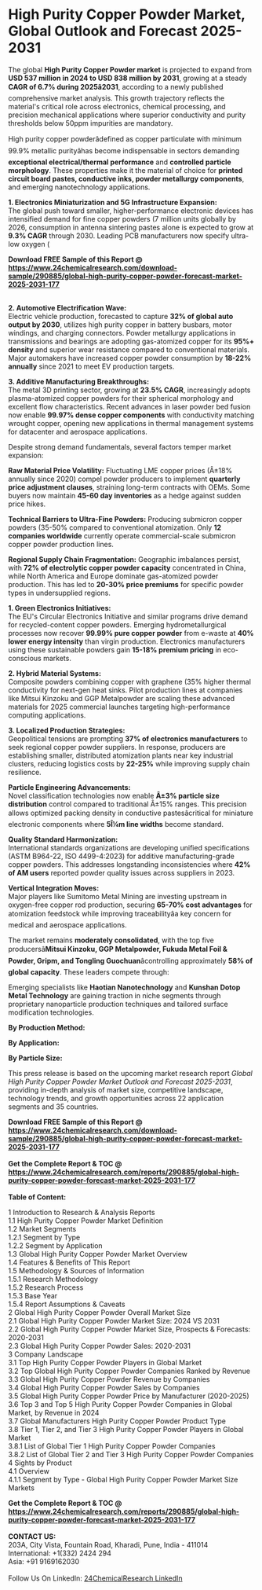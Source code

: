 <h1>High Purity Copper Powder Market, Global Outlook and Forecast 2025-2031</h1><p>The global <strong>High Purity Copper Powder market</strong> is projected to expand from <strong>USD 537 million in 2024 to USD 838 million by 2031</strong>, growing at a steady <strong>CAGR of 6.7% during 2025â2031</strong>, according to a newly published comprehensive market analysis. This growth trajectory reflects the material's critical role across electronics, chemical processing, and precision mechanical applications where superior conductivity and purity thresholds below 50ppm impurities are mandatory.</p><p>High purity copper powderâdefined as copper particulate with minimum 99.9% metallic purityâhas become indispensable in sectors demanding <strong>exceptional electrical/thermal performance</strong> and <strong>controlled particle morphology</strong>. These properties make it the material of choice for <strong>printed circuit board pastes, conductive inks, powder metallurgy components</strong>, and emerging nanotechnology applications.</p><p><strong>1. Electronics Miniaturization and 5G Infrastructure Expansion:</strong><br>
The global push toward smaller, higher-performance electronic devices has intensified demand for fine copper powders (7 million units globally by 2026, consumption in antenna sintering pastes alone is expected to grow at <strong>9.3% CAGR</strong> through 2030. Leading PCB manufacturers now specify ultra-low oxygen (

</p><div><b>Download FREE Sample of this Report @ 
            <a href="https://www.24chemicalresearch.com/download-sample/290885/global-high-purity-copper-powder-forecast-market-2025-2031-177">
            https://www.24chemicalresearch.com/download-sample/290885/global-high-purity-copper-powder-forecast-market-2025-2031-177</a></b></div><br><p><strong>2. Automotive Electrification Wave:</strong><br>
Electric vehicle production, forecasted to capture <strong>32% of global auto output by 2030</strong>, utilizes high purity copper in battery busbars, motor windings, and charging connectors. Powder metallurgy applications in transmissions and bearings are adopting gas-atomized copper for its <strong>95%+ density</strong> and superior wear resistance compared to conventional materials. Major automakers have increased copper powder consumption by <strong>18-22% annually</strong> since 2021 to meet EV production targets.</p><p><strong>3. Additive Manufacturing Breakthroughs:</strong><br>
The metal 3D printing sector, growing at <strong>23.5% CAGR</strong>, increasingly adopts plasma-atomized copper powders for their spherical morphology and excellent flow characteristics. Recent advances in laser powder bed fusion now enable <strong>99.97% dense copper components</strong> with conductivity matching wrought copper, opening new applications in thermal management systems for datacenter and aerospace applications.</p><p>Despite strong demand fundamentals, several factors temper market expansion:</p><p><strong>Raw Material Price Volatility:</strong> Fluctuating LME copper prices (Â±18% annually since 2020) compel powder producers to implement <strong>quarterly price adjustment clauses</strong>, straining long-term contracts with OEMs. Some buyers now maintain <strong>45-60 day inventories</strong> as a hedge against sudden price hikes.</p><p><strong>Technical Barriers to Ultra-Fine Powders:</strong> Producing submicron copper powders (35-50% compared to conventional atomization. Only <strong>12 companies worldwide</strong> currently operate commercial-scale submicron copper powder production lines.</p><p><strong>Regional Supply Chain Fragmentation:</strong> Geographic imbalances persist, with <strong>72% of electrolytic copper powder capacity</strong> concentrated in China, while North America and Europe dominate gas-atomized powder production. This has led to <strong>20-30% price premiums</strong> for specific powder types in undersupplied regions.</p><p><strong>1. Green Electronics Initiatives:</strong><br>
The EU's Circular Electronics Initiative and similar programs drive demand for recycled-content copper powders. Emerging hydrometallurgical processes now recover <strong>99.99% pure copper powder</strong> from e-waste at <strong>40% lower energy intensity</strong> than virgin production. Electronics manufacturers using these sustainable powders gain <strong>15-18% premium pricing</strong> in eco-conscious markets.</p><p><strong>2. Hybrid Material Systems:</strong><br>
Composite powders combining copper with graphene (35% higher thermal conductivity for next-gen heat sinks. Pilot production lines at companies like Mitsui Kinzoku and GGP Metalpowder are scaling these advanced materials for 2025 commercial launches targeting high-performance computing applications.</p><p><strong>3. Localized Production Strategies:</strong><br>
Geopolitical tensions are prompting <strong>37% of electronics manufacturers</strong> to seek regional copper powder suppliers. In response, producers are establishing smaller, distributed atomization plants near key industrial clusters, reducing logistics costs by <strong>22-25%</strong> while improving supply chain resilience.</p><p><strong>Particle Engineering Advancements:</strong><br>
	Novel classification technologies now enable <strong>Â±3% particle size distribution</strong> control compared to traditional Â±15% ranges. This precision allows optimized packing density in conductive pastesâcritical for miniature electronic components where <strong>5Î¼m line widths</strong> become standard.</p><p><strong>Quality Standard Harmonization:</strong><br>
	International standards organizations are developing unified specifications (ASTM B964-22, ISO 4499-4:2023) for additive manufacturing-grade copper powders. This addresses longstanding inconsistencies where <strong>42% of AM users</strong> reported powder quality issues across suppliers in 2023.</p><p><strong>Vertical Integration Moves:</strong><br>
	Major players like Sumitomo Metal Mining are investing upstream in oxygen-free copper rod production, securing <strong>65-70% cost advantages</strong> for atomization feedstock while improving traceabilityâa key concern for medical and aerospace applications.</p><p>The market remains <strong>moderately consolidated</strong>, with the top five producersâ<strong>Mitsui Kinzoku, GGP Metalpowder, Fukuda Metal Foil &amp; Powder, Gripm, and Tongling Guochuan</strong>âcontrolling approximately <strong>58% of global capacity</strong>. These leaders compete through:</p><p>Emerging specialists like <strong>Haotian Nanotechnology</strong> and <strong>Kunshan Dotop Metal Technology</strong> are gaining traction in niche segments through proprietary nanoparticle production techniques and tailored surface modification technologies.</p><p><strong>By Production Method:</strong></p><p><strong>By Application:</strong></p><p><strong>By Particle Size:</strong></p><p>This press release is based on the upcoming market research report <em>Global High Purity Copper Powder Market Outlook and Forecast 2025-2031</em>, providing in-depth analysis of market size, competitive landscape, technology trends, and growth opportunities across 22 application segments and 35 countries.</p><div><b>Download FREE Sample of this Report @ 
            <a href="https://www.24chemicalresearch.com/download-sample/290885/global-high-purity-copper-powder-forecast-market-2025-2031-177">
            https://www.24chemicalresearch.com/download-sample/290885/global-high-purity-copper-powder-forecast-market-2025-2031-177</a></b></div><br><div><b>Get the Complete Report & TOC @ 
            <a href="https://www.24chemicalresearch.com/reports/290885/global-high-purity-copper-powder-forecast-market-2025-2031-177">
            https://www.24chemicalresearch.com/reports/290885/global-high-purity-copper-powder-forecast-market-2025-2031-177</a></b></div><br>
            <b>Table of Content:</b><p>1 Introduction to Research & Analysis Reports<br />
 1.1 High Purity Copper Powder Market Definition<br />
 1.2 Market Segments<br />
 1.2.1 Segment by Type<br />
 1.2.2 Segment by Application<br />
 1.3 Global High Purity Copper Powder Market Overview<br />
 1.4 Features & Benefits of This Report<br />
 1.5 Methodology & Sources of Information<br />
 1.5.1 Research Methodology<br />
 1.5.2 Research Process<br />
 1.5.3 Base Year<br />
 1.5.4 Report Assumptions & Caveats<br />
2 Global High Purity Copper Powder Overall Market Size<br />
 2.1 Global High Purity Copper Powder Market Size: 2024 VS 2031<br />
 2.2 Global High Purity Copper Powder Market Size, Prospects & Forecasts: 2020-2031<br />
 2.3 Global High Purity Copper Powder Sales: 2020-2031<br />
3 Company Landscape<br />
 3.1 Top High Purity Copper Powder Players in Global Market<br />
 3.2 Top Global High Purity Copper Powder Companies Ranked by Revenue<br />
 3.3 Global High Purity Copper Powder Revenue by Companies<br />
 3.4 Global High Purity Copper Powder Sales by Companies<br />
 3.5 Global High Purity Copper Powder Price by Manufacturer (2020-2025)<br />
 3.6 Top 3 and Top 5 High Purity Copper Powder Companies in Global Market, by Revenue in 2024<br />
 3.7 Global Manufacturers High Purity Copper Powder Product Type<br />
 3.8 Tier 1, Tier 2, and Tier 3 High Purity Copper Powder Players in Global Market<br />
 3.8.1 List of Global Tier 1 High Purity Copper Powder Companies<br />
 3.8.2 List of Global Tier 2 and Tier 3 High Purity Copper Powder Companies<br />
4 Sights by Product<br />
 4.1 Overview<br />
 4.1.1 Segment by Type - Global High Purity Copper Powder Market Size Markets</p><div><b>Get the Complete Report & TOC @ 
            <a href="https://www.24chemicalresearch.com/reports/290885/global-high-purity-copper-powder-forecast-market-2025-2031-177">
            https://www.24chemicalresearch.com/reports/290885/global-high-purity-copper-powder-forecast-market-2025-2031-177</a></b></div><br><b>CONTACT US:</b><br>
            203A, City Vista, Fountain Road, Kharadi, Pune, India - 411014<br>
            International: +1(332) 2424 294<br>
            Asia: +91 9169162030 <br><br>
            Follow Us On LinkedIn: <a href="https://www.linkedin.com/company/24chemicalresearch/">24ChemicalResearch LinkedIn</a>